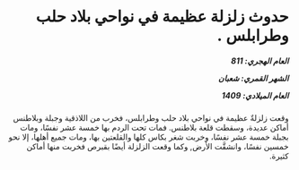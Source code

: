 <h1 dir="rtl">حدوث زلزلة عظيمة في نواحي بلاد حلب وطرابلس .</h1>

<h5 dir="rtl">العام الهجري:  811

الشهر القمري: شعبان

العام الميلادي: 1409</h5>

<p dir="rtl">وقعت زلزلةٌ عظيمة في نواحي بلاد حلب وطرابلس، فخرب من اللاذقية وجبلة وبلاطنس أماكن عديدة، وسقطت قلعة بلاطنس. فمات تحت الردم بها خمسة عشر نفسًا، ومات بجبلة خمسة عشر نفسًا، وخربت شغر بكاس كلها والقلعتين بها، ومات جميع أهلها، إلا نحو خمسين نفسًا، وانشقَّت الأرض, وكما وقعت الزلزلة أيضًا بقبرص فخربت منها أماكن كثيرة.</p></br>
